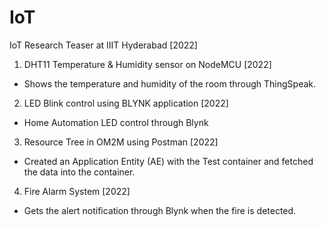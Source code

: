 # IoT

IoT Research Teaser at IIIT Hyderabad [2022]

1.	DHT11 Temperature & Humidity sensor on NodeMCU [2022]

   * Shows the temperature and humidity of the room through ThingSpeak.

2.	LED Blink control using BLYNK application [2022]

   * Home Automation LED control through Blynk

3.	Resource Tree in OM2M using Postman [2022]

   * Created an Application Entity (AE) with the Test container and fetched the data into the container.

4.	Fire Alarm System [2022]

   * Gets the alert notification through Blynk when the fire is detected.
